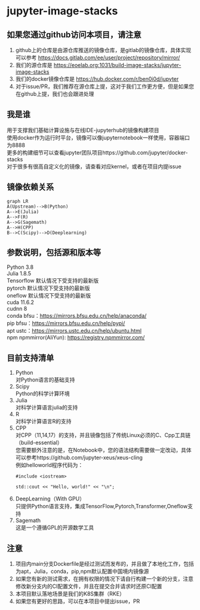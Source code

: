 # jupyter-image-stacks

## 如果您通过github访问本项目，请注意
1. github上的仓库是由源仓库推送的镜像仓库，是gitlab的镜像仓库，具体实现可以参考 https://docs.gitlab.com/ee/user/project/repository/mirror/  
2. 我们的源仓库是 https://eoelab.org:1031/build-image-stacks/jupyter-image-stacks  
3. 我们的docker镜像仓库是 https://hub.docker.com/r/ben0i0d/jupyter   
4. 对于issue/PR，我们推荐在源仓库上提，这对于我们工作更方便，但是如果您在github上提，我们也会跟进处理  
## 我是谁
用于支撑我们基础计算设施与在线IDE-jupyterhub的镜像构建项目  
使用docker作为运行时平台，镜像可以像jupyternotebook一样使用，容器端口为8888  
更多的构建细节可以查看jupyter团队项目https://github.com/jupyter/docker-stacks  
对于很多有很高自定义化的镜像，请查看对应kernel，或者在项目内提issue  
## 镜像依赖关系
```mermaid
graph LR
A(Upstream)-->B(Python)
A-->E(Julia)
A-->F(R)
A-->G(Sagemath)
A-->H(CPP)
B-->C(Scipy)-->D(Deeplearning)	
```  
## 参数说明，包括源和版本等
Python 3.8  
Julia 1.8.5  
Tensorflow 默认情况下受支持的最新版  
pytorch 默认情况下受支持的最新版  
oneflow 默认情况下受支持的最新版  
cuda 11.6.2  
cudnn 8  
conda bfsu：https://mirrors.bfsu.edu.cn/help/anaconda/  
pip bfsu：https://mirrors.bfsu.edu.cn/help/pypi/  
apt ustc：https://mirrors.ustc.edu.cn/help/ubuntu.html  
npm npmmirror(AliYun): https://registry.npmmirror.com/
## 目前支持清单
1. Python  
对Python语言的基础支持  
2. Scipy  
Python的科学计算环境  
3. Julia  
对科学计算语言julia的支持    
4. R  
对科学计算语言R的支持    
5. CPP  
对CPP（11,14,17）的支持，并且镜像包括了传统Linux必须的C、Cpp工具链（build-essential）  
您需要额外注意的是，在Notebook中，您的语法结构需要做一定改动，具体可以参考https://github.com/jupyter-xeus/xeus-cling  
例如helloworld程序代码为：  
    ```
    #include <iostream>

    std::cout << "Hello, world!" << "\n";
    ```
6. DeepLearning（With GPU）  
只提供Python语言支持，集成TensorFlow,Pytorch,Transformer,Oneflow支持  
7. Sagemath  
这是一个遵循GPL的开源数学工具  
## 注意
1. 项目内main分支Dockerfile是经过测试而发布的，并且做了本地化工作，包括为apt，Julia，conda，pip,npm默认配置中国境内镜像源  
2. 如果您有新的测试需求，在拥有权限的情况下请自行构建一个新的分支，注意修改新分支内的CI配置文件，并且在提交合并请求时还原CI配置
3. 本项目默认落地场景是我们的K8S集群（RKE）
4. 如果您有更好的思路，可以在本项目中提出issue，PR  
